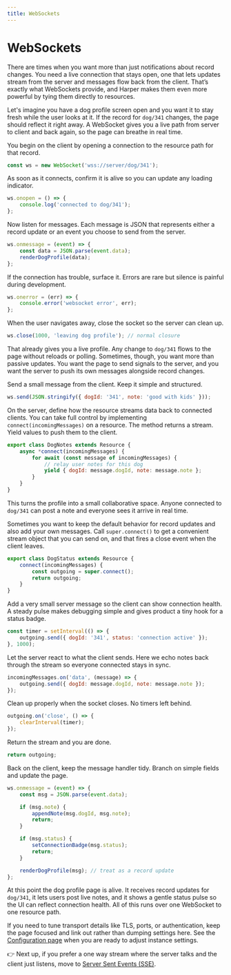 ```yaml
---
title: WebSockets
---
```


# WebSockets

There are times when you want more than just notifications about record changes. You need a live connection that stays open, one that lets updates stream from the server and messages flow back from the client. That’s exactly what WebSockets provide, and Harper makes them even more powerful by tying them directly to resources.

Let's imagine you have a dog profile screen open and you want it to stay fresh while the user looks at it. If the record for `dog/341` changes, the page should reflect it right away. A WebSocket gives you a live path from server to client and back again, so the page can breathe in real time.

You begin on the client by opening a connection to the resource path for that record.

```javascript
const ws = new WebSocket('wss://server/dog/341');
```

As soon as it connects, confirm it is alive so you can update any loading indicator.

```javascript
ws.onopen = () => {
	console.log('connected to dog/341');
};
```

Now listen for messages. Each message is JSON that represents either a record update or an event you choose to send from the server.

```javascript
ws.onmessage = (event) => {
	const data = JSON.parse(event.data);
	renderDogProfile(data);
};
```

If the connection has trouble, surface it. Errors are rare but silence is painful during development.

```javascript
ws.onerror = (err) => {
	console.error('websocket error', err);
};
```

When the user navigates away, close the socket so the server can clean up.

```javascript
ws.close(1000, 'leaving dog profile'); // normal closure
```

That already gives you a live profile. Any change to `dog/341` flows to the page without reloads or polling. Sometimes, though, you want more than passive updates. You want the page to send signals to the server, and you want the server to push its own messages alongside record changes.

Send a small message from the client. Keep it simple and structured.

```javascript
ws.send(JSON.stringify({ dogId: '341', note: 'good with kids' }));
```

On the server, define how the resource streams data back to connected clients. You can take full control by implementing `connect(incomingMessages)` on a resource. The method returns a stream. Yield values to push them to the client.

```javascript
export class DogNotes extends Resource {
	async *connect(incomingMessages) {
		for await (const message of incomingMessages) {
			// relay user notes for this dog
			yield { dogId: message.dogId, note: message.note };
		}
	}
}
```

This turns the profile into a small collaborative space. Anyone connected to `dog/341` can post a note and everyone sees it arrive in real time.

Sometimes you want to keep the default behavior for record updates and also add your own messages. Call `super.connect()` to get a convenient stream object that you can send on, and that fires a close event when the client leaves.

```javascript
export class DogStatus extends Resource {
	connect(incomingMessages) {
		const outgoing = super.connect();
		return outgoing;
	}
}
```

Add a very small server message so the client can show connection health. A steady pulse makes debugging simple and gives product a tiny hook for a status badge.

```javascript
const timer = setInterval(() => {
	outgoing.send({ dogId: '341', status: 'connection active' });
}, 1000);
```

Let the server react to what the client sends. Here we echo notes back through the stream so everyone connected stays in sync.

```javascript
incomingMessages.on('data', (message) => {
	outgoing.send({ dogId: message.dogId, note: message.note });
});
```

Clean up properly when the socket closes. No timers left behind.

```javascript
outgoing.on('close', () => {
	clearInterval(timer);
});
```

Return the stream and you are done.

```javascript
return outgoing;
```

Back on the client, keep the message handler tidy. Branch on simple fields and update the page.

```javascript
ws.onmessage = (event) => {
	const msg = JSON.parse(event.data);

	if (msg.note) {
		appendNote(msg.dogId, msg.note);
		return;
	}

	if (msg.status) {
		setConnectionBadge(msg.status);
		return;
	}

	renderDogProfile(msg); // treat as a record update
};
```

At this point the dog profile page is alive. It receives record updates for `dog/341`, it lets users post live notes, and it shows a gentle status pulse so the UI can reflect connection health. All of this runs over one WebSocket to one resource path.

If you need to tune transport details like TLS, ports, or authentication, keep the page focused and link out rather than dumping settings here. See the [Configuration page](../../deployments/configuration) when you are ready to adjust instance settings.

👉 Next up, if you prefer a one way stream where the server talks and the client just listens, move to [Server Sent Events (SSE)](./sse).
